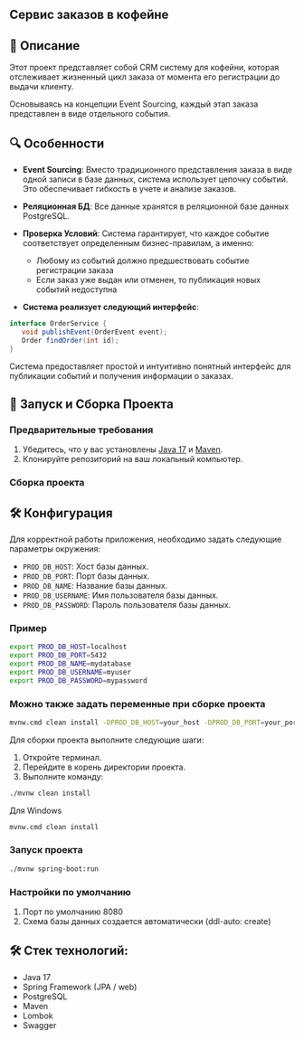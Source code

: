 ## Сервис заказов в кофейне

## 📌 Описание
Этот проект представляет собой CRM систему для кофейни, которая отслеживает жизненный цикл заказа от момента его регистрации до выдачи клиенту.

Основываясь на концепции Event Sourcing, каждый этап заказа представлен в виде отдельного события.

## 🔍 Особенности

- **Event Sourcing**: Вместо традиционного представления заказа в виде одной записи в базе данных, система использует цепочку событий. 
    Это обеспечивает гибкость в учете и анализе заказов.

- **Реляционная БД**: Все данные хранятся в реляционной базе данных PostgreSQL.

- **Проверка Условий**: Система гарантирует, что каждое событие соответствует определенным бизнес-правилам, а именно:
     - Любому из событий должно предшествовать событие регистрации заказа
     - Если заказ уже выдан или отменен, то публикация новых событий недоступна
- **Система реализует следующий интерфейс**:
```java
interface OrderService {
   void publishEvent(OrderEvent event);
   Order findOrder(int id);
}
```
Система предоставляет простой и интуитивно понятный интерфейс для публикации событий и получения информации о заказах.

## 🚀 Запуск и Сборка Проекта

### Предварительные требования

1. Убедитесь, что у вас установлены [Java 17](https://www.oracle.com/java/technologies/javase-jdk17-downloads.html) и [Maven](https://maven.apache.org/download.cgi).
2. Клонируйте репозиторий на ваш локальный компьютер.

### Сборка проекта

## 🛠 Конфигурация
Для корректной работы приложения, необходимо задать следующие параметры окружения:
- `PROD_DB_HOST`: Хост базы данных.
- `PROD_DB_PORT`: Порт базы данных.
- `PROD_DB_NAME`: Название базы данных.
- `PROD_DB_USERNAME`: Имя пользователя базы данных.
- `PROD_DB_PASSWORD`: Пароль пользователя базы данных.
### Пример
```bash
export PROD_DB_HOST=localhost
export PROD_DB_PORT=5432
export PROD_DB_NAME=mydatabase
export PROD_DB_USERNAME=myuser
export PROD_DB_PASSWORD=mypassword
```
### Можно также задать переменные при сборке проекта
```bash
mvnw.cmd clean install -DPROD_DB_HOST=your_host -DPROD_DB_PORT=your_port -DPROD_DB_NAME=your_db_name -DPROD_DB_USERNAME=your_username -DPROD_DB_PASSWORD=your_password
```
Для сборки проекта выполните следующие шаги:
1. Откройте терминал.
2. Перейдите в корень директории проекта.
3. Выполните команду:
```bash
./mvnw clean install
```
Для Windows
```bash
mvnw.cmd clean install
```
### Запуск проекта
```bash
./mvnw spring-boot:run
```

### Настройки по умолчанию
1. Порт по умолчанию 8080
2. Схема базы данных создается автоматически (ddl-auto: create)

## 🛠 Стек технологий:
 
- Java 17
- Spring Framework (JPA / web)
- PostgreSQL
- Maven
- Lombok
- Swagger